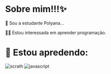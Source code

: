 # Sobre mim!!!✨ 
🧠 Sou a estudante Polyana...

🤌🏻 Estou interessada em aprender programação.

# 📌 Estou apredendo:
![scrath](https://img.shields.io/badge/Scratch-4D97FF?style=for-the-badge&logo=Scratch&logoColor=white)
![javascript](https://img.shields.io/badge/JavaScript-323330?style=for-the-badge&logo=javascript&logoColor=F7DF1E)
